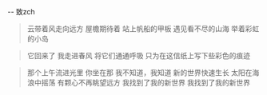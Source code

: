 -- 致zch

> 云带着风走向远方
> 屋檐期待着
> 站上帆船的甲板
> 遇见看不尽的山海
> 举着彩虹的小岛

> 它回来了
> 我走进春风
> 将它们通通呼吸
> 只为在这信纸上写下些彩色的痕迹

> 那个上午流进光里
> 你坐在那
> 我不知道，我知道
> 新的世界快速生长
> 太阳在海浪中摇荡
> 有颗心不再眺望远方
> 我找到了我的新世界
> 我找到了我的新世界
<!-- ##{"timestamp":1711905274}## -->